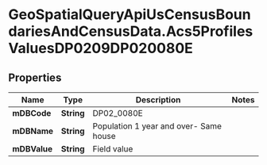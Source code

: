 # GeoSpatialQueryApiUsCensusBoundariesAndCensusData.Acs5ProfilesValuesDP0209DP020080E

## Properties

Name | Type | Description | Notes
------------ | ------------- | ------------- | -------------
**mDBCode** | **String** | DP02_0080E | 
**mDBName** | **String** | Population 1 year and over- Same house | 
**mDBValue** | **String** | Field value | 



